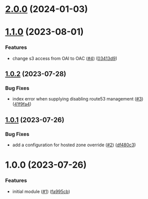 # [2.0.0](https://github.com/catalystsquad/terraform-aws-staticsite/compare/v1.1.0...v2.0.0) (2024-01-03)

# [1.1.0](https://github.com/catalystsquad/terraform-aws-staticsite/compare/v1.0.2...v1.1.0) (2023-08-01)


### Features

* change s3 access from OAI to OAC ([#4](https://github.com/catalystsquad/terraform-aws-staticsite/issues/4)) ([03413d9](https://github.com/catalystsquad/terraform-aws-staticsite/commit/03413d96a41d77cb85bdfbef4a0770e71057038e))

## [1.0.2](https://github.com/catalystsquad/terraform-aws-staticsite/compare/v1.0.1...v1.0.2) (2023-07-28)


### Bug Fixes

* index error when supplying disabling route53 management ([#3](https://github.com/catalystsquad/terraform-aws-staticsite/issues/3)) ([41f9fa4](https://github.com/catalystsquad/terraform-aws-staticsite/commit/41f9fa44e57268d23d03fb2aaf9036b63feea3af))

## [1.0.1](https://github.com/catalystsquad/terraform-aws-staticsite/compare/v1.0.0...v1.0.1) (2023-07-26)


### Bug Fixes

* add a configuration for hosted zone override ([#2](https://github.com/catalystsquad/terraform-aws-staticsite/issues/2)) ([df480c3](https://github.com/catalystsquad/terraform-aws-staticsite/commit/df480c3fdc785b4bd084bb77b4f57d145893dcba))

# 1.0.0 (2023-07-26)


### Features

* initial module ([#1](https://github.com/catalystsquad/terraform-aws-staticsite/issues/1)) ([fa995cb](https://github.com/catalystsquad/terraform-aws-staticsite/commit/fa995cbbccc9346b1be2f50fd8a063b14a16f1e3))
